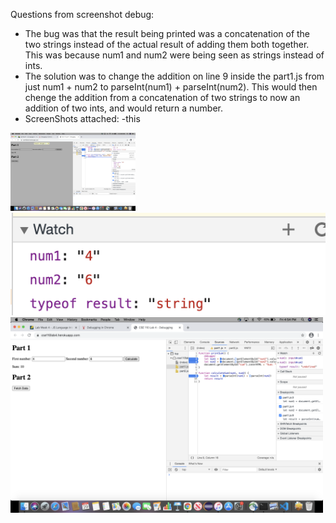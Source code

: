 Questions from screenshot debug:
- The bug was that the result being printed was a concatenation of the two strings instead of the actual result of adding them both together. This was because num1 and num2 were being seen as strings instead of ints. 
- The solution was to change the addition on line 9 inside the part1.js from just num1 + num2 to parseInt(num1) + parseInt(num2). This would then chenge the addition from a concatenation of two strings to now an addition of two ints, and would return a number.
- ScreenShots attached:
  -this
<img src="breakpoints.png" width="200px" alt="breakpoints" />
<img src="watch.png" alt="watch" />


<img src="fix-solution.png" width="500px" alt="fix-solutions" />

